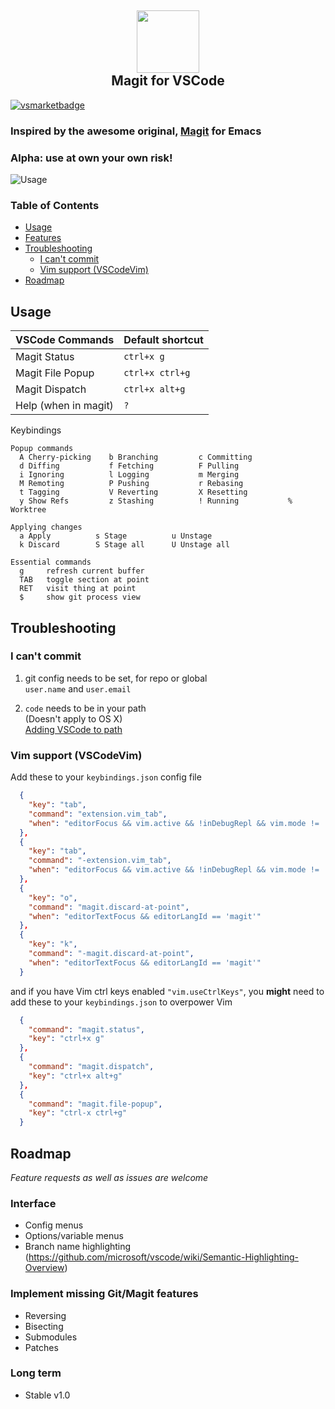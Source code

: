 <h2 align="center"><img src="https://github.com/kahole/vscode-magit/raw/master/images/magit_logo.png" height="100"><br>Magit for VSCode</h2>

[![vsmarketbadge](https://vsmarketplacebadge.apphb.com/version-short/kahole.magit.svg)](https://marketplace.visualstudio.com/items?itemName=kahole.magit)

### Inspired by the awesome original, [Magit](https://magit.vc/) for Emacs

### **Alpha**: use at own your own risk!

![Usage](https://github.com/kahole/vscode-magit/raw/c13e273164deac7fbfc7e19970a58f90f98bff67/magit_lowdef.gif)

### Table of Contents

- [Usage](#usage)
- [Features](#features)
- [Troubleshooting](#troubleshooting)
  * [I can't commit](#i-cant-commit)
  * [Vim support (VSCodeVim)](#vim-support-vscodevim)
- [Roadmap](#roadmap)

## Usage

| VSCode Commands      | Default shortcut |
|---------------------|------------------|
| Magit Status        |   `ctrl+x g`      |
| Magit File Popup    |   `ctrl+x ctrl+g`    |
| Magit Dispatch      |   `ctrl+x alt+g`    |
| Help (when in magit)| `?` |

Keybindings
```
Popup commands
  A Cherry-picking    b Branching         c Committing
  d Diffing           f Fetching          F Pulling
  i Ignoring          l Logging           m Merging
  M Remoting          P Pushing           r Rebasing
  t Tagging           V Reverting         X Resetting
  y Show Refs         z Stashing          ! Running           % Worktree
 
Applying changes
  a Apply          s Stage          u Unstage
  k Discard        S Stage all      U Unstage all
  
Essential commands
  g     refresh current buffer
  TAB   toggle section at point
  RET   visit thing at point
  $     show git process view
```

## Troubleshooting
### I can't commit
1. git config needs to be set, for repo or global  
`user.name` and `user.email`

2. `code` needs to be in your path  
(Doesn't apply to OS X)  
[Adding VSCode to path](https://code.visualstudio.com/docs/editor/versioncontrol#_vs-code-as-git-editor)

### Vim support (VSCodeVim)

Add these to your `keybindings.json` config file

```json
  {
    "key": "tab",
    "command": "extension.vim_tab",
    "when": "editorFocus && vim.active && !inDebugRepl && vim.mode != 'Insert' && !editorLangId == 'magit'"
  },
  {
    "key": "tab",
    "command": "-extension.vim_tab",
    "when": "editorFocus && vim.active && !inDebugRepl && vim.mode != 'Insert'"
  },
  {
    "key": "o",
    "command": "magit.discard-at-point",
    "when": "editorTextFocus && editorLangId == 'magit'"
  },
  {
    "key": "k",
    "command": "-magit.discard-at-point",
    "when": "editorTextFocus && editorLangId == 'magit'"
  }
```
and if you have Vim ctrl keys enabled `"vim.useCtrlKeys"`, you **might** need to add these to your `keybindings.json` to overpower Vim

```json
  {
    "command": "magit.status",
    "key": "ctrl+x g"
  },
  {
    "command": "magit.dispatch",
    "key": "ctrl+x alt+g"
  },
  {
    "command": "magit.file-popup",
    "key": "ctrl-x ctrl+g"
  }
```

## Roadmap

_Feature requests as well as issues are welcome_

### Interface
- Config menus
- Options/variable menus
- Branch name highlighting     
     (https://github.com/microsoft/vscode/wiki/Semantic-Highlighting-Overview)

### Implement missing Git/Magit features
  - Reversing
  - Bisecting
  - Submodules
  - Patches

### Long term
- Stable v1.0
